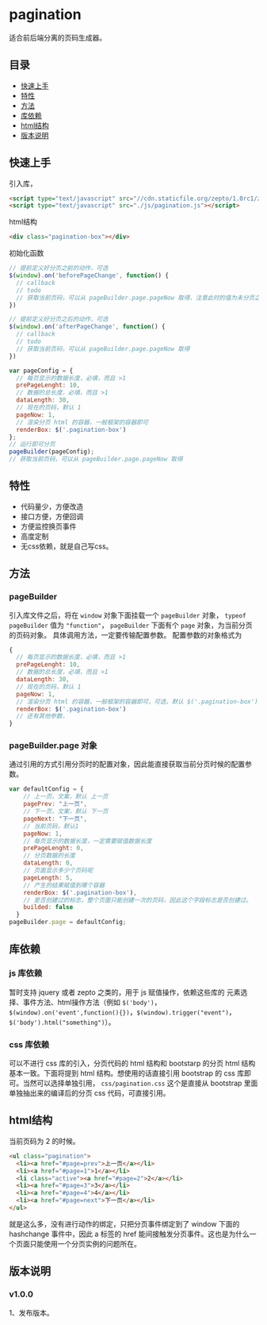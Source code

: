 # pagination

适合前后端分离的页码生成器。

##  目录
* [快速上手](#快速上手)
* [特性](#特性)
* [方法](#方法)
* [库依赖](#库依赖)
* [html结构](#html结构)
* [版本说明](#版本说明)


## 快速上手

引入库，
```html
<script type="text/javascript" src="//cdn.staticfile.org/zepto/1.0rc1/zepto.min.js"></script>
<script type="text/javascript" src="./js/pagination.js"></script>
```

html结构
```html
<div class="pagination-box"></div>
```

初始化函数
```javascript
// 提前定义好分页之前的动作，可选
$(window).on('beforePageChange', function() {
  // callback
  // todo
  // 获取当前页码，可以从 pageBuilder.page.pageNow 取得，注意此时的值为未分页之前的旧页码。
})

// 提前定义好分页之后的动作，可选
$(window).on('afterPageChange', function() {
  // callback
  // todo
  // 获取当前页码，可以从 pageBuilder.page.pageNow 取得
})

var pageConfig = {
  // 每页显示的数据长度，必填，而且 >1
  prePageLenght: 10,
  // 数据的总长度，必填，而且 >1
  dataLength: 30,
  // 现在的页码，默认 1
  pageNow: 1,
  // 渲染分页 html 的容器，一般框架的容器即可
  renderBox: $('.pagination-box')
};
// 运行即可分页
pageBuilder(pageConfig);
// 获取当前页码，可以从 pageBuilder.page.pageNow 取得
```


##  特性
* 代码量少，方便改造
* 接口方便，方便回调
* 方便监控换页事件
* 高度定制
* 无css依赖，就是自己写css。

## 方法
### pageBuilder 
引入库文件之后，将在 ```window``` 对象下面挂载一个 ```pageBuilder``` 对象， ```typeof pageBuilder``` 值为 ```"function"```， ```pageBuilder``` 下面有个 ```page``` 对象，为当前分页的页码对象。
具体调用方法，一定要传输配置参数。
配置参数的对象格式为
```javascript
{
  // 每页显示的数据长度，必填，而且 >1
  prePageLenght: 10,
  // 数据的总长度，必填，而且 >1
  dataLength: 30,
  // 现在的页码，默认 1
  pageNow: 1,
  // 渲染分页 html 的容器，一般框架的容器即可，可选，默认 $('.pagination-box')
  renderBox: $('.pagination-box')
  // 还有其他参数，
}
```

### pageBuilder.page 对象
通过引用的方式引用分页时的配置对象，因此能直接获取当前分页时候的配置参数。
```javascript
var defaultConfig = {
    // 上一页，文案，默认 上一页
    pagePrev: "上一页",
    // 下一页，文案，默认 下一页
    pageNext: "下一页",
    // 当前页码，默认1
    pageNow: 1,
    // 每页显示的数据长度，一定需要赋值数据长度
    prePageLenght: 0,
    // 分页数据的长度
    dataLength: 0,
    // 页面显示多少个页码呢
    pageLength: 5,
    // 产生的结果赋值到哪个容器
    renderBox: $('.pagination-box'),
    // 是否创建过的标志，整个页面只能创建一次的页码，因此这个字段标志是否创建过。
    builded: false
  }
pageBuilder.page = defaultConfig;
```

## 库依赖

### js 库依赖
暂时支持 jquery 或者 zepto 之类的，用于 js 赋值操作，依赖这些库的 元素选择、事件方法、html操作方法（例如 ```$('body')```，```$(window).on('event',function(){})```，```$(window).trigger("event")```，```$('body').html("something")```）。

### css 库依赖
可以不进行 css 库的引入，分页代码的 html 结构和 bootstarp 的分页 html 结构基本一致。下面将提到 html 结构。想使用的话直接引用 bootstrap 的 css 库即可。当然可以选择单独引用， ```css/pagination.css``` 这个是直接从 bootstrap 里面单独抽出来的编译后的分页 css 代码，可直接引用。

## html结构
当前页码为 2 的时候。
```html
<ul class="pagination">
  <li><a href="#page=prev">上一页</a></li>
  <li><a href="#page=1">1</a></li>
  <li class="active"><a href="#page=2">2</a></li>
  <li><a href="#page=3">3</a></li>
  <li><a href="#page=4">4</a></li>
  <li><a href="#page=next">下一页</a></li>
</ul>
```
就是这么多，没有进行动作的绑定，只把分页事件绑定到了 window 下面的 hashchange 事件中，因此 a 标签的 href 能间接触发分页事件。这也是为什么一个页面只能使用一个分页实例的问题所在。

## 版本说明

### v1.0.0
1、发布版本。